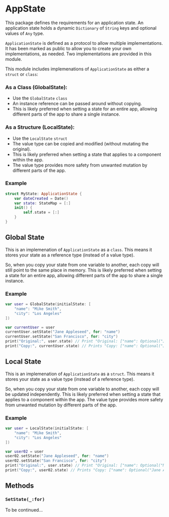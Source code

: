 # AppState

This package defines the requirements for an application state. An application state holds a dynamic `Dictionary` of `String` keys and optional values of `Any` type. 

`ApplicationState` is defined as a protocol to allow multiple implementations. It has been marked as public to allow you to create your own implementations, as needed. Two implementations are provided in this module.

This module includes implemenations of `ApplicationState` as either a `struct` or `class`:

### As a Class (GlobalState):
- Use the `GlobalState` `class`
- An instance reference can be passed around without copying.
- This is likely preferred when setting a state for an entire app, allowing different parts of the app to share a single instance.

### As a Structure (LocalState):
- Use the `LocalState` `struct`
- The value type can be copied and modified (without mutating the original).
- This is likely preferred when setting a state that applies to a component within the app.
- The value type provides more safety from unwanted mutation by different parts of the app.

### Example
```swift
struct MyState: ApplicationState {
    var dateCreated = Date()
    var state: StateMap = [:]
    init() {
        self.state = [:]
    }
}
```

## Global State
This is an implemenation of `ApplicationState` as a `class`. This means it stores your state as a reference type (instead of a value type). 

So, when you copy your state from one variable to another, each copy will still point to the same place in memory. This is likely preferred when setting a state for an entire app, allowing different parts of the app to share a single instance.

### Example
```swift
var user = GlobalState(initialState: [
    "name": "Mike Smith",
    "city": "Los Angeles"
])

var currentUser = user
currentUser.setState("Jane Appleseed", for: "name")
currentUser.setState("San Francisco", for: "city")
print("Original:", user.state) // Print "Original: ["name": Optional("Jane Appleseed"), "city": Optional("San Francisco")]"
print("Copy:", currentUser.state) // Prints "Copy: ["name": Optional("Jane Appleseed"), "city": Optional("San Francisco")]"
```
## Local State
This is an implemenation of `ApplicationState` as a `struct`. This means it stores your state as a value type (instead of a reference type). 

So, when you copy your state from one variable to another, each copy will be updated independently. This is likely preferred when setting a state that applies to a component within the app. The value type provides more safety from unwanted mutation by different parts of the app.

### Example
```swift
var user = LocalState(initialState: [
    "name": "Mike Smith",
    "city": "Los Angeles"
])

var user02 = user
user02.setState("Jane Appleseed", for: "name")
user02.setState("San Francisco", for: "city")
print("Original:", user.state) // Print "Original: ["name": Optional("Mike Smith"), "city": Optional("Los Angeles")]"
print("Copy:", user02.state) // Prints "Copy: ["name": Optional("Jane Appleseed"), "city": Optional("San Francisco")]"
```

## Methods

### `SetState(_:for)`

To be continued...


